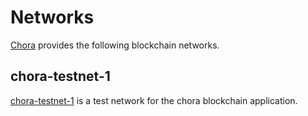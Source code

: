 # Networks

[Chora](https://chora.io/) provides the following blockchain networks.

## chora-testnet-1

[chora-testnet-1](https://testnet.chora.io) is a test network for the chora blockchain application.

